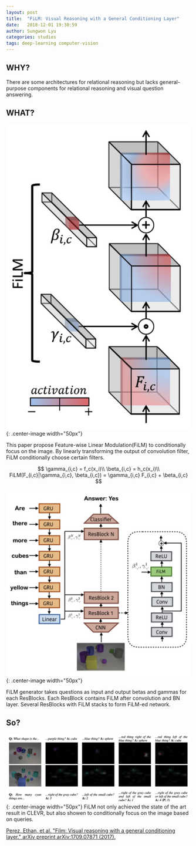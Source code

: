 ```yaml
---
layout: post
title:  "FiLM: Visual Reasoning with a General Conditioning Layer"
date:   2018-12-01 19:30:59
author: Sungwon Lyu
categories: studies
tags: deep-learning computer-vision
---
```

## WHY? 
There are some architectures for relational reasoning but lacks general-purpose components for relational reasoning and visual question answering.

## WHAT?
![image](/assets/images/film1.png){: .center-image width="50px"}

This paper propose Feature-wise Linear Modulation(FiLM) to conditionally focus on the image. By linearly transforming the output of convolution filter, FiLM conditionally choose certain filters. 

$$
\gamma_{i,c} = f_c(x_i)\\
\beta_{i,c} = h_c(x_i)\\
FiLM(F_{i,c}|\gamma_{i,c}, \beta_{i,c}) = \gamma_{i,c} F_{i,c} + \beta_{i,c}
$$

![image](/assets/images/film2.png){: .center-image width="50px"}

FiLM generator takes questions as input and output betas and gammas for each ResBlocks. Each ResBlock contains FiLM after convolution and BN layer. Several ResBlocks with FiLM stacks to form FiLM-ed network. 

## So?
![image](/assets/images/film3.png){: .center-image width="50px"}
FiLM not only achieved the state of the art result in CLEVR, but also showen to conditionally focus on the image based on queries. 

[Perez, Ethan, et al. "Film: Visual reasoning with a general conditioning layer." arXiv preprint arXiv:1709.07871 (2017).](https://arxiv.org/pdf/1709.07871.pdf/)
